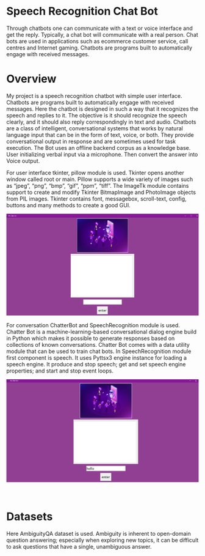 # Speech Recognition Chat Bot
Through chatbots one can communicate with a text or voice interface and get the reply. Typically, a chat bot will communicate with a real person. Chat bots are used in applications such as ecommerce customer service, call centres and Internet gaming. Chatbots are programs built to automatically engage with received messages.

# Overview
My project is a speech recognition chatbot with simple user interface. Chatbots are programs built to automatically engage with received messages. Here the chatbot is designed in such a way that it recognizes the speech and replies to it. The objective is it should recognize the speech clearly, and it should also reply correspondingly in text and audio. Chatbots are a class of intelligent, conversational systems that works by natural language input that can be in the form of text, voice, or both. They provide conversational output in response and are sometimes used for task execution. The Bot uses an offline backend corpus as a knowledge base. User initializing verbal input via a microphone. Then convert the answer into Voice output.

For user interface tkinter, pillow module is used. Tkinter opens another window called root or main. Pillow supports a wide variety of images such as “jpeg”, “png”, “bmp”, “gif”, “ppm”, “tiff”. The ImageTk module contains support to create and modify Tkinter BitmapImage and PhotoImage objects from PIL images. Tkinter contains font, messagebox, scroll-text, config, buttons and many methods to create a good GUI.

![](chatbot.png)

For conversation ChatterBot and SpeechRecognition module is used. Chatter Bot is a machine-learning-based conversational dialog engine build in Python which makes it possible to generate responses based on collections of known conversations. Chatter Bot comes with a data utility module that can be used to train chat bots. In SpeechRecognition module first component is speech. It uses Pyttsx3 engine instance for loading a speech engine. It produce and stop speech; get and set speech engine properties; and start and stop event loops. 

![](Chatbot%20UI.png)

![]()

# Datasets
Here AmbiguityQA dataset is used. Ambiguity is inherent to open-domain question answering; especially when exploring new topics, it can be difficult to ask questions that have a single, unambiguous answer.
